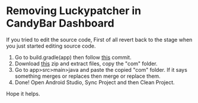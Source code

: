 # Removing Luckypatcher in CandyBar Dashboard
If you tried to edit the source code, First of all revert back to the stage when you just started editing source code.

1. Go to build.gradle(app) then follow [this](https://github.com/sarsamurmu/uses/commit/25d89e417dccf6f7ef08454e4daa9f2723ded612) commit.
2. Download [this](https://drive.google.com/file/d/14MPDCdr4m2dl3VWCgCsxYv-1QmTyoeaS/view?usp=drivesdk) zip and extract files, copy the "com" folder.
3. Go to app>src>main>java and paste the copied "com" folder. If it says something merges or replaces then merge or replace them.
4. Done! Open Android Studio, Sync Project and then Clean Project.

Hope it helps.
